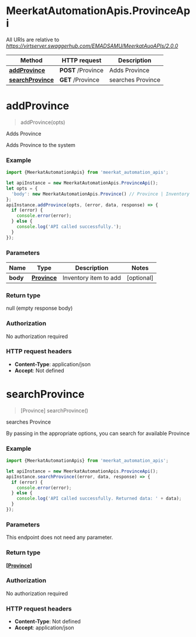 # MeerkatAutomationApis.ProvinceApi

All URIs are relative to *https://virtserver.swaggerhub.com/EMADSAMU/MeerkatAuoAPIs/2.0.0*

Method | HTTP request | Description
------------- | ------------- | -------------
[**addProvince**](ProvinceApi.md#addProvince) | **POST** /Province | Adds Province
[**searchProvince**](ProvinceApi.md#searchProvince) | **GET** /Province | searches Province

<a name="addProvince"></a>
# **addProvince**
> addProvince(opts)

Adds Province

Adds Province to the system

### Example
```javascript
import {MeerkatAutomationApis} from 'meerkat_automation_apis';

let apiInstance = new MeerkatAutomationApis.ProvinceApi();
let opts = { 
  'body': new MeerkatAutomationApis.Province() // Province | Inventory item to add
};
apiInstance.addProvince(opts, (error, data, response) => {
  if (error) {
    console.error(error);
  } else {
    console.log('API called successfully.');
  }
});
```

### Parameters

Name | Type | Description  | Notes
------------- | ------------- | ------------- | -------------
 **body** | [**Province**](Province.md)| Inventory item to add | [optional] 

### Return type

null (empty response body)

### Authorization

No authorization required

### HTTP request headers

 - **Content-Type**: application/json
 - **Accept**: Not defined

<a name="searchProvince"></a>
# **searchProvince**
> [Province] searchProvince()

searches Province

By passing in the appropriate options, you can search for available Province 

### Example
```javascript
import {MeerkatAutomationApis} from 'meerkat_automation_apis';

let apiInstance = new MeerkatAutomationApis.ProvinceApi();
apiInstance.searchProvince((error, data, response) => {
  if (error) {
    console.error(error);
  } else {
    console.log('API called successfully. Returned data: ' + data);
  }
});
```

### Parameters
This endpoint does not need any parameter.

### Return type

[**[Province]**](Province.md)

### Authorization

No authorization required

### HTTP request headers

 - **Content-Type**: Not defined
 - **Accept**: application/json

